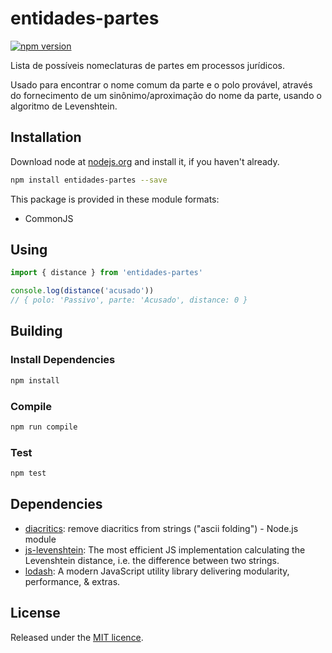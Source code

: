 # entidades-partes
[![npm version](https://badge.fury.io/js/entidades-partes.svg)](https://npmjs.org/package/entidades-partes)

Lista de possíveis nomeclaturas de partes em processos jurídicos.

Usado para encontrar o nome comum da parte e o polo provável,
através do fornecimento de um sinônimo/aproximação do nome da parte,
usando o algoritmo de Levenshtein.

## Installation
Download node at [nodejs.org](http://nodejs.org) and install it, if you haven't already.

```sh
npm install entidades-partes --save
```

This package is provided in these module formats:

- CommonJS

## Using
```ts
import { distance } from 'entidades-partes'

console.log(distance('acusado'))
// { polo: 'Passivo', parte: 'Acusado', distance: 0 }
```

## Building

### Install Dependencies
```sh
npm install
```

### Compile
```sh
npm run compile
```

### Test
```sh
npm test
```

## Dependencies
- [diacritics](https://github.com/andrewrk/node-diacritics): remove diacritics from strings ("ascii folding") - Node.js module
- [js-levenshtein](https://github.com/gustf/js-levenshtein): The most efficient JS implementation calculating the Levenshtein distance, i.e. the difference between two strings.
- [lodash](https://github.com/lodash/lodash): A modern JavaScript utility library delivering modularity, performance, & extras.

## License
Released under the [MIT licence](http://escolhaumalicenca.com.br/licencas/mit/).